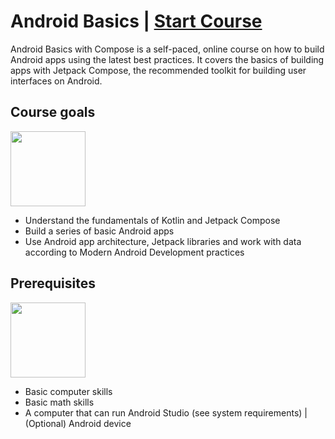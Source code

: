 # Android Basics | [Start Course](https://developer.android.com/courses/android-basics-compose/unit-1)
Android Basics with Compose is a self-paced, online course on how to build Android apps using the latest best practices. It covers the basics of building apps with Jetpack Compose, the recommended toolkit for building user interfaces on Android.

## Course goals 
<img src="https://developer.android.com/static/courses/android-basics-compose/images/ribbon.png" width="120px" height="120px" />

* Understand the fundamentals of Kotlin and Jetpack Compose
* Build a series of basic Android apps
* Use Android app architecture, Jetpack libraries and work with data according to Modern Android Development practices

## Prerequisites 
<img src="https://developer.android.com/static/courses/android-basics-compose/images/laptop.png" width="120px" height="120px" />

* Basic computer skills
* Basic math skills
* A computer that can run Android Studio (see system requirements) | (Optional) Android device
